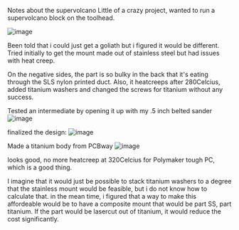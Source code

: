 Notes about the supervolcano
Little of a crazy project, 
wanted to run a supervolcano block on the toolhead.

![image](https://github.com/user-attachments/assets/da82fee4-7452-450b-a475-0427ca3df029)

Been told that i could just get a goliath but i figured it would be different.
Tried initially to get the mount made out of stainless steel but had issues with heat creep.

On the negative sides, the part is so bulky in the back that it's eating through the SLS nylon printed duct.
Also, it heatcreeps after 280Celcius, added titanium washers and changed the screws for titanium without any success.

Tested an intermediate by opening it up with my .5 inch belted sander
![image](https://github.com/user-attachments/assets/a781eaf0-1b3f-464d-ac0a-753e08f9a4dc)

finalized the design:
![image](https://github.com/user-attachments/assets/8979e59e-0cf4-4aed-86f5-c2e020ad28ed)

Made a titanium body from PCBway
![image](https://github.com/user-attachments/assets/aecc14e2-3091-45ce-8f61-04b8be8a6231)

looks good, no more heatcreep at 320Celcius for Polymaker tough PC, which is a good thing.

I imagine that it would just be possible to stack titanium washers to a degree that the stainless mount would be feasible, but i do not know how to calculate that.
in the mean time, i figured that a way to make this affordeable would be to have a composite mount that would be part SS, part titanium.
If the part would be lasercut out of titanium, it would reduce the cost significantly.
